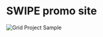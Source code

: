 # SWIPE promo site

![Grid Project Sample](https://github.com/user-attachments/assets/f5045531-efc3-438a-b50e-838d311b78ab)
